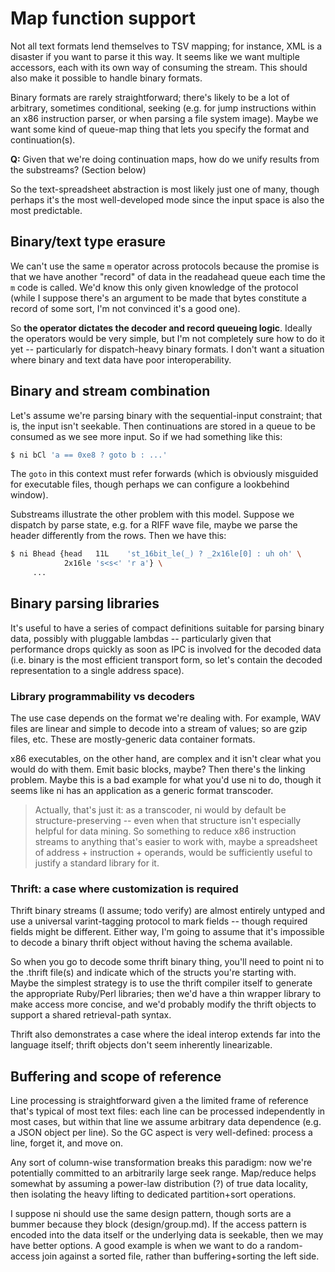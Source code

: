 # Map function support
Not all text formats lend themselves to TSV mapping; for instance, XML is a
disaster if you want to parse it this way. It seems like we want multiple
accessors, each with its own way of consuming the stream. This should also
make it possible to handle binary formats.

Binary formats are rarely straightforward; there's likely to be a lot of
arbitrary, sometimes conditional, seeking (e.g. for jump instructions within
an x86 instruction parser, or when parsing a file system image). Maybe we want
some kind of queue-map thing that lets you specify the format and
continuation(s).

**Q:** Given that we're doing continuation maps, how do we unify results from
the substreams? (Section below)

So the text-spreadsheet abstraction is most likely just one of many, though
perhaps it's the most well-developed mode since the input space is also the
most predictable.

## Binary/text type erasure
We can't use the same `m` operator across protocols because the promise is
that we have another "record" of data in the readahead queue each time the `m`
code is called. We'd know this only given knowledge of the protocol (while I
suppose there's an argument to be made that bytes constitute a record of some
sort, I'm not convinced it's a good one).

So **the operator dictates the decoder and record queueing logic**. Ideally
the operators would be very simple, but I'm not completely sure how to do it
yet -- particularly for dispatch-heavy binary formats. I don't want a
situation where binary and text data have poor interoperability.

## Binary and stream combination
Let's assume we're parsing binary with the sequential-input constraint; that
is, the input isn't seekable. Then continuations are stored in a queue to be
consumed as we see more input. So if we had something like this:

```sh
$ ni bCl 'a == 0xe8 ? goto b : ...'
```

The `goto` in this context must refer forwards (which is obviously misguided
for executable files, though perhaps we can configure a lookbehind window).

Substreams illustrate the other problem with this model. Suppose we dispatch
by parse state, e.g. for a RIFF wave file, maybe we parse the header
differently from the rows. Then we have this:

```sh
$ ni Bhead {head   11L    'st_16bit_le(_) ? _2x16le[0] : uh oh' \
            2x16le 's<s<' 'r a'} \
     ...
```

## Binary parsing libraries
It's useful to have a series of compact definitions suitable for parsing
binary data, possibly with pluggable lambdas -- particularly given that
performance drops quickly as soon as IPC is involved for the decoded data
(i.e. binary is the most efficient transport form, so let's contain the
decoded representation to a single address space).

### Library programmability vs decoders
The use case depends on the format we're dealing with. For example, WAV files
are linear and simple to decode into a stream of values; so are gzip files,
etc. These are mostly-generic data container formats.

x86 executables, on the other hand, are complex and it isn't clear what you
would do with them. Emit basic blocks, maybe? Then there's the linking
problem. Maybe this is a bad example for what you'd use ni to do, though it
seems like ni has an application as a generic format transcoder.

> Actually, that's just it: as a transcoder, ni would by default be
> structure-preserving -- even when that structure isn't especially helpful
> for data mining. So something to reduce x86 instruction streams to anything
> that's easier to work with, maybe a spreadsheet of address + instruction +
> operands, would be sufficiently useful to justify a standard library for it.

### Thrift: a case where customization is required
Thrift binary streams (I assume; todo verify) are almost entirely untyped and
use a universal varint-tagging protocol to mark fields -- though required
fields might be different. Either way, I'm going to assume that it's
impossible to decode a binary thrift object without having the schema
available.

So when you go to decode some thrift binary thing, you'll need to point ni to
the .thrift file(s) and indicate which of the structs you're starting with.
Maybe the simplest strategy is to use the thrift compiler itself to generate
the appropriate Ruby/Perl libraries; then we'd have a thin wrapper library to
make access more concise, and we'd probably modify the thrift objects to
support a shared retrieval-path syntax.

Thrift also demonstrates a case where the ideal interop extends far into the
language itself; thrift objects don't seem inherently linearizable.

## Buffering and scope of reference
Line processing is straightforward given a the limited frame of reference
that's typical of most text files: each line can be processed independently in
most cases, but within that line we assume arbitrary data dependence (e.g. a
JSON object per line). So the GC aspect is very well-defined: process a line,
forget it, and move on.

Any sort of column-wise transformation breaks this paradigm: now we're
potentially committed to an arbitrarily large seek range. Map/reduce helps
somewhat by assuming a power-law distribution (?) of true data locality, then
isolating the heavy lifting to dedicated partition+sort operations.

I suppose ni should use the same design pattern, though sorts are a bummer
because they block (design/group.md). If the access pattern is encoded into
the data itself or the underlying data is seekable, then we may have better
options. A good example is when we want to do a random-access join against a
sorted file, rather than buffering+sorting the left side.
